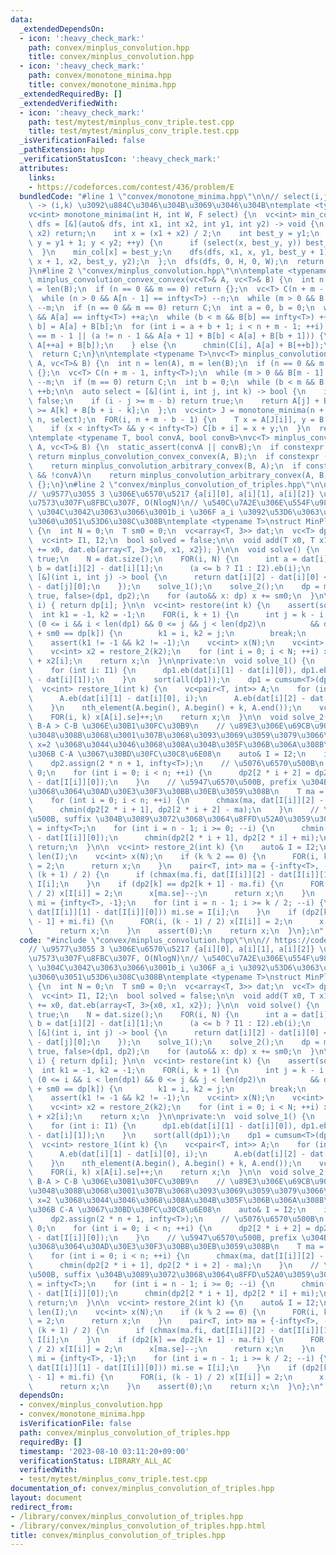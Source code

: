```yaml
---
data:
  _extendedDependsOn:
  - icon: ':heavy_check_mark:'
    path: convex/minplus_convolution.hpp
    title: convex/minplus_convolution.hpp
  - icon: ':heavy_check_mark:'
    path: convex/monotone_minima.hpp
    title: convex/monotone_minima.hpp
  _extendedRequiredBy: []
  _extendedVerifiedWith:
  - icon: ':heavy_check_mark:'
    path: test/mytest/minplus_conv_triple.test.cpp
    title: test/mytest/minplus_conv_triple.test.cpp
  _isVerificationFailed: false
  _pathExtension: hpp
  _verificationStatusIcon: ':heavy_check_mark:'
  attributes:
    links:
    - https://codeforces.com/contest/436/problem/E
  bundledCode: "#line 1 \"convex/monotone_minima.hpp\"\n\n// select(i,j,k) : (i,j)\
    \ -> (i,k) \u3092\u884C\u3046\u304B\u3069\u3046\u304B\ntemplate <typename F>\n\
    vc<int> monotone_minima(int H, int W, F select) {\n  vc<int> min_col(H);\n  auto\
    \ dfs = [&](auto& dfs, int x1, int x2, int y1, int y2) -> void {\n    if (x1 ==\
    \ x2) return;\n    int x = (x1 + x2) / 2;\n    int best_y = y1;\n    for (int\
    \ y = y1 + 1; y < y2; ++y) {\n      if (select(x, best_y, y)) best_y = y;\n  \
    \  }\n    min_col[x] = best_y;\n    dfs(dfs, x1, x, y1, best_y + 1);\n    dfs(dfs,\
    \ x + 1, x2, best_y, y2);\n  };\n  dfs(dfs, 0, H, 0, W);\n  return min_col;\n\
    }\n#line 2 \"convex/minplus_convolution.hpp\"\n\ntemplate <typename T>\nvc<T>\
    \ minplus_convolution_convex_convex(vc<T>& A, vc<T>& B) {\n  int n = len(A), m\
    \ = len(B);\n  if (n == 0 && m == 0) return {};\n  vc<T> C(n + m - 1, infty<T>);\n\
    \  while (n > 0 && A[n - 1] == infty<T>) --n;\n  while (m > 0 && B[m - 1] == infty<T>)\
    \ --m;\n  if (n == 0 && m == 0) return C;\n  int a = 0, b = 0;\n  while (a < n\
    \ && A[a] == infty<T>) ++a;\n  while (b < m && B[b] == infty<T>) ++b;\n  C[a +\
    \ b] = A[a] + B[b];\n  for (int i = a + b + 1; i < n + m - 1; ++i) {\n    if (b\
    \ == m - 1 || (a != n - 1 && A[a + 1] + B[b] < A[a] + B[b + 1])) {\n      chmin(C[i],\
    \ A[++a] + B[b]);\n    } else {\n      chmin(C[i], A[a] + B[++b]);\n    }\n  }\n\
    \  return C;\n}\n\ntemplate <typename T>\nvc<T> minplus_convolution_arbitrary_convex(vc<T>&\
    \ A, vc<T>& B) {\n  int n = len(A), m = len(B);\n  if (n == 0 && m == 0) return\
    \ {};\n  vc<T> C(n + m - 1, infty<T>);\n  while (m > 0 && B[m - 1] == infty<T>)\
    \ --m;\n  if (m == 0) return C;\n  int b = 0;\n  while (b < m && B[b] == infty<T>)\
    \ ++b;\n\n  auto select = [&](int i, int j, int k) -> bool {\n    if (i < k) return\
    \ false;\n    if (i - j >= m - b) return true;\n    return A[j] + B[b + i - j]\
    \ >= A[k] + B[b + i - k];\n  };\n  vc<int> J = monotone_minima(n + m - b - 1,\
    \ n, select);\n  FOR(i, n + m - b - 1) {\n    T x = A[J[i]], y = B[b + i - J[i]];\n\
    \    if (x < infty<T> && y < infty<T>) C[b + i] = x + y;\n  }\n  return C;\n}\n\
    \ntemplate <typename T, bool convA, bool convB>\nvc<T> minplus_convolution(vc<T>&\
    \ A, vc<T>& B) {\n  static_assert(convA || convB);\n  if constexpr (convA && convB)\
    \ return minplus_convolution_convex_convex(A, B);\n  if constexpr (convA && !convB)\n\
    \    return minplus_convolution_arbitrary_convex(B, A);\n  if constexpr (convB\
    \ && !convA)\n    return minplus_convolution_arbitrary_convex(A, B);\n  return\
    \ {};\n}\n#line 2 \"convex/minplus_convolution_of_triples.hpp\"\n\n// https://codeforces.com/contest/436/problem/E\n\
    // \u9577\u3055 3 \u306E\u6570\u5217 {a[i][0], a[i][1], a[i][2]} \u305F\u3061\u306E\
    \u7573\u307F\u8FBC\u307F, O(NlogN)\n// \u540C\u7A2E\u306E\u554F\u984C\uFF1A(a_i,b_i)\
    \ \u304C\u3042\u3063\u3066\u3001b_i \u306F a_i \u3092\u53D6\u3063\u3066\u304B\u3089\
    \u3060\u3051\u53D6\u308C\u308B\ntemplate <typename T>\nstruct MinPlus_Convolution_of_Triples\
    \ {\n  int N = 0;\n  T sm0 = 0;\n  vc<array<T, 3>> dat;\n  vc<T> dp1, dp2, dp;\n\
    \  vc<int> I1, I2;\n  bool solved = false;\n\n  void add(T x0, T x1, T x2) { sm0\
    \ += x0, dat.eb(array<T, 3>{x0, x1, x2}); }\n\n  void solve() {\n    solved =\
    \ true;\n    N = dat.size();\n    FOR(i, N) {\n      int a = dat[i][1] - dat[i][0],\
    \ b = dat[i][2] - dat[i][1];\n      (a <= b ? I1 : I2).eb(i);\n    };\n    sort(all(I2),\
    \ [&](int i, int j) -> bool {\n      return dat[i][2] - dat[i][0] < dat[j][2]\
    \ - dat[j][0];\n    });\n    solve_1();\n    solve_2();\n    dp = minplus_convolution<T,\
    \ true, false>(dp1, dp2);\n    for (auto&& x: dp) x += sm0;\n  }\n\n  T operator[](int\
    \ i) { return dp[i]; }\n\n  vc<int> restore(int k) {\n    assert(solved);\n  \
    \  int k1 = -1, k2 = -1;\n    FOR(i, k + 1) {\n      int j = k - i;\n      if\
    \ (0 <= i && i < len(dp1) && 0 <= j && j < len(dp2)\n          && dp1[i] + dp2[j]\
    \ + sm0 == dp[k]) {\n        k1 = i, k2 = j;\n        break;\n      }\n    }\n\
    \    assert(k1 != -1 && k2 != -1);\n    vc<int> x(N);\n    vc<int> x1 = restore_1(k1);\n\
    \    vc<int> x2 = restore_2(k2);\n    for (int i = 0; i < N; ++i) x[i] = x1[i]\
    \ + x2[i];\n    return x;\n  }\n\nprivate:\n  void solve_1() {\n    dp1.reserve(len(I1));\n\
    \    for (int i: I1) {\n      dp1.eb(dat[i][1] - dat[i][0]), dp1.eb(dat[i][2]\
    \ - dat[i][1]);\n    }\n    sort(all(dp1));\n    dp1 = cumsum<T>(dp1);\n  }\n\n\
    \  vc<int> restore_1(int k) {\n    vc<pair<T, int>> A;\n    for (int i: I1) {\n\
    \      A.eb(dat[i][1] - dat[i][0], i);\n      A.eb(dat[i][2] - dat[i][1], i);\n\
    \    }\n    nth_element(A.begin(), A.begin() + k, A.end());\n    vc<int> x(N);\n\
    \    FOR(i, k) x[A[i].se]++;\n    return x;\n  }\n\n  void solve_2() {\n    //\
    \ B-A > C-B \u306E\u30B1\u30FC\u30B9\n    // \u89E3\u306E\u69CB\u9020\u3092\u8003\
    \u3048\u308B\u3068\u3001\u307B\u3068\u3093\u3069\u3059\u3079\u3066\u3067 x=0 or\
    \ x=2 \u3068\u3044\u3046\u3068\u308A\u304B\u305F\u306B\u306A\u308B\n    // \u65E2\
    \u306B C-A \u3067\u30BD\u30FC\u30C8\u6E08\n    auto& I = I2;\n    int n = len(I);\n\
    \    dp2.assign(2 * n + 1, infty<T>);\n    // \u5076\u6570\u500B\n    dp2[0] =\
    \ 0;\n    for (int i = 0; i < n; ++i) {\n      dp2[2 * i + 2] = dp2[2 * i] + (dat[I[i]][2]\
    \ - dat[I[i]][0]);\n    }\n    // \u5947\u6570\u500B, prefix \u304B\u3089\u3072\
    \u3068\u3064\u30AD\u30E3\u30F3\u30BB\u30EB\u3059\u308B\n    T ma = -infty<T>;\n\
    \    for (int i = 0; i < n; ++i) {\n      chmax(ma, dat[I[i]][2] - dat[I[i]][1]);\n\
    \      chmin(dp2[2 * i + 1], dp2[2 * i + 2] - ma);\n    }\n    // \u5947\u6570\
    \u500B, suffix \u304B\u3089\u3072\u3068\u3064\u8FFD\u52A0\u3059\u308B\n    T mi\
    \ = infty<T>;\n    for (int i = n - 1; i >= 0; --i) {\n      chmin(mi, dat[I[i]][1]\
    \ - dat[I[i]][0]);\n      chmin(dp2[2 * i + 1], dp2[2 * i] + mi);\n    }\n   \
    \ return;\n  }\n\n  vc<int> restore_2(int k) {\n    auto& I = I2;\n    int n =\
    \ len(I);\n    vc<int> x(N);\n    if (k % 2 == 0) {\n      FOR(i, k / 2) x[I[i]]\
    \ = 2;\n      return x;\n    }\n    pair<T, int> ma = {-infty<T>, -1};\n    FOR(i,\
    \ (k + 1) / 2) {\n      if (chmax(ma.fi, dat[I[i]][2] - dat[I[i]][1])) ma.se =\
    \ I[i];\n    }\n    if (dp2[k] == dp2[k + 1] - ma.fi) {\n      FOR(i, (k + 1)\
    \ / 2) x[I[i]] = 2;\n      x[ma.se]--;\n      return x;\n    }\n    pair<T, int>\
    \ mi = {infty<T>, -1};\n    for (int i = n - 1; i >= k / 2; --i) {\n      if (chmin(mi.fi,\
    \ dat[I[i]][1] - dat[I[i]][0])) mi.se = I[i];\n    }\n    if (dp2[k] == dp2[k\
    \ - 1] + mi.fi) {\n      FOR(i, (k - 1) / 2) x[I[i]] = 2;\n      x[mi.se] = 1;\n\
    \      return x;\n    }\n    assert(0);\n    return x;\n  }\n};\n"
  code: "#include \"convex/minplus_convolution.hpp\"\n\n// https://codeforces.com/contest/436/problem/E\n\
    // \u9577\u3055 3 \u306E\u6570\u5217 {a[i][0], a[i][1], a[i][2]} \u305F\u3061\u306E\
    \u7573\u307F\u8FBC\u307F, O(NlogN)\n// \u540C\u7A2E\u306E\u554F\u984C\uFF1A(a_i,b_i)\
    \ \u304C\u3042\u3063\u3066\u3001b_i \u306F a_i \u3092\u53D6\u3063\u3066\u304B\u3089\
    \u3060\u3051\u53D6\u308C\u308B\ntemplate <typename T>\nstruct MinPlus_Convolution_of_Triples\
    \ {\n  int N = 0;\n  T sm0 = 0;\n  vc<array<T, 3>> dat;\n  vc<T> dp1, dp2, dp;\n\
    \  vc<int> I1, I2;\n  bool solved = false;\n\n  void add(T x0, T x1, T x2) { sm0\
    \ += x0, dat.eb(array<T, 3>{x0, x1, x2}); }\n\n  void solve() {\n    solved =\
    \ true;\n    N = dat.size();\n    FOR(i, N) {\n      int a = dat[i][1] - dat[i][0],\
    \ b = dat[i][2] - dat[i][1];\n      (a <= b ? I1 : I2).eb(i);\n    };\n    sort(all(I2),\
    \ [&](int i, int j) -> bool {\n      return dat[i][2] - dat[i][0] < dat[j][2]\
    \ - dat[j][0];\n    });\n    solve_1();\n    solve_2();\n    dp = minplus_convolution<T,\
    \ true, false>(dp1, dp2);\n    for (auto&& x: dp) x += sm0;\n  }\n\n  T operator[](int\
    \ i) { return dp[i]; }\n\n  vc<int> restore(int k) {\n    assert(solved);\n  \
    \  int k1 = -1, k2 = -1;\n    FOR(i, k + 1) {\n      int j = k - i;\n      if\
    \ (0 <= i && i < len(dp1) && 0 <= j && j < len(dp2)\n          && dp1[i] + dp2[j]\
    \ + sm0 == dp[k]) {\n        k1 = i, k2 = j;\n        break;\n      }\n    }\n\
    \    assert(k1 != -1 && k2 != -1);\n    vc<int> x(N);\n    vc<int> x1 = restore_1(k1);\n\
    \    vc<int> x2 = restore_2(k2);\n    for (int i = 0; i < N; ++i) x[i] = x1[i]\
    \ + x2[i];\n    return x;\n  }\n\nprivate:\n  void solve_1() {\n    dp1.reserve(len(I1));\n\
    \    for (int i: I1) {\n      dp1.eb(dat[i][1] - dat[i][0]), dp1.eb(dat[i][2]\
    \ - dat[i][1]);\n    }\n    sort(all(dp1));\n    dp1 = cumsum<T>(dp1);\n  }\n\n\
    \  vc<int> restore_1(int k) {\n    vc<pair<T, int>> A;\n    for (int i: I1) {\n\
    \      A.eb(dat[i][1] - dat[i][0], i);\n      A.eb(dat[i][2] - dat[i][1], i);\n\
    \    }\n    nth_element(A.begin(), A.begin() + k, A.end());\n    vc<int> x(N);\n\
    \    FOR(i, k) x[A[i].se]++;\n    return x;\n  }\n\n  void solve_2() {\n    //\
    \ B-A > C-B \u306E\u30B1\u30FC\u30B9\n    // \u89E3\u306E\u69CB\u9020\u3092\u8003\
    \u3048\u308B\u3068\u3001\u307B\u3068\u3093\u3069\u3059\u3079\u3066\u3067 x=0 or\
    \ x=2 \u3068\u3044\u3046\u3068\u308A\u304B\u305F\u306B\u306A\u308B\n    // \u65E2\
    \u306B C-A \u3067\u30BD\u30FC\u30C8\u6E08\n    auto& I = I2;\n    int n = len(I);\n\
    \    dp2.assign(2 * n + 1, infty<T>);\n    // \u5076\u6570\u500B\n    dp2[0] =\
    \ 0;\n    for (int i = 0; i < n; ++i) {\n      dp2[2 * i + 2] = dp2[2 * i] + (dat[I[i]][2]\
    \ - dat[I[i]][0]);\n    }\n    // \u5947\u6570\u500B, prefix \u304B\u3089\u3072\
    \u3068\u3064\u30AD\u30E3\u30F3\u30BB\u30EB\u3059\u308B\n    T ma = -infty<T>;\n\
    \    for (int i = 0; i < n; ++i) {\n      chmax(ma, dat[I[i]][2] - dat[I[i]][1]);\n\
    \      chmin(dp2[2 * i + 1], dp2[2 * i + 2] - ma);\n    }\n    // \u5947\u6570\
    \u500B, suffix \u304B\u3089\u3072\u3068\u3064\u8FFD\u52A0\u3059\u308B\n    T mi\
    \ = infty<T>;\n    for (int i = n - 1; i >= 0; --i) {\n      chmin(mi, dat[I[i]][1]\
    \ - dat[I[i]][0]);\n      chmin(dp2[2 * i + 1], dp2[2 * i] + mi);\n    }\n   \
    \ return;\n  }\n\n  vc<int> restore_2(int k) {\n    auto& I = I2;\n    int n =\
    \ len(I);\n    vc<int> x(N);\n    if (k % 2 == 0) {\n      FOR(i, k / 2) x[I[i]]\
    \ = 2;\n      return x;\n    }\n    pair<T, int> ma = {-infty<T>, -1};\n    FOR(i,\
    \ (k + 1) / 2) {\n      if (chmax(ma.fi, dat[I[i]][2] - dat[I[i]][1])) ma.se =\
    \ I[i];\n    }\n    if (dp2[k] == dp2[k + 1] - ma.fi) {\n      FOR(i, (k + 1)\
    \ / 2) x[I[i]] = 2;\n      x[ma.se]--;\n      return x;\n    }\n    pair<T, int>\
    \ mi = {infty<T>, -1};\n    for (int i = n - 1; i >= k / 2; --i) {\n      if (chmin(mi.fi,\
    \ dat[I[i]][1] - dat[I[i]][0])) mi.se = I[i];\n    }\n    if (dp2[k] == dp2[k\
    \ - 1] + mi.fi) {\n      FOR(i, (k - 1) / 2) x[I[i]] = 2;\n      x[mi.se] = 1;\n\
    \      return x;\n    }\n    assert(0);\n    return x;\n  }\n};\n"
  dependsOn:
  - convex/minplus_convolution.hpp
  - convex/monotone_minima.hpp
  isVerificationFile: false
  path: convex/minplus_convolution_of_triples.hpp
  requiredBy: []
  timestamp: '2023-08-10 03:11:20+09:00'
  verificationStatus: LIBRARY_ALL_AC
  verifiedWith:
  - test/mytest/minplus_conv_triple.test.cpp
documentation_of: convex/minplus_convolution_of_triples.hpp
layout: document
redirect_from:
- /library/convex/minplus_convolution_of_triples.hpp
- /library/convex/minplus_convolution_of_triples.hpp.html
title: convex/minplus_convolution_of_triples.hpp
---
```

